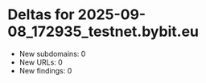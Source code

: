 # Deltas for 2025-09-08_172935_testnet.bybit.eu
- New subdomains: 0
- New URLs: 0
- New findings: 0
